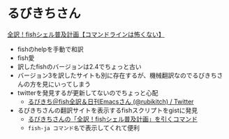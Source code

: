 # るびきちさん

[全訳！fishシェル普及計画【コマンドラインは怖くない】](http://fish.rubikitch.com/)

- fishのhelpを手動で和訳
- fish愛
- 訳したfishのバージョンは2.4でちょっと古い
- バージョン3を訳したサイトも別に存在するが、機械翻訳なのでるびきちさんの方を見にいってしまう
- twitterを発見するが更新してないのでちょっと心配
  - [るびきち＠fish全訳＆日刊Emacsさん (@rubikitch) / Twitter](https://twitter.com/rubikitch)
- るびきちさんの翻訳サイトを表示するfishスクリプトをgistに発見
  - [るびきちさんの「全訳！fishシェル普及計画」を引くコマンド](https://gist.github.com/ryotako/3734afed5c0998fcebaedfbf7ea292ae)
  - `fish-ja コマンド名`で表示してくれて便利
